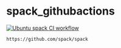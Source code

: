 # spack_githubactions

[![Ubuntu spack CI workflow](https://github.com/githubfoam/spack_githubactions/actions/workflows/ubuntu-workflow.yml/badge.svg?branch=main)](https://github.com/githubfoam/spack_githubactions/actions/workflows/ubuntu-workflow.yml)

~~~ 
https://github.com/spack/spack
~~~  
